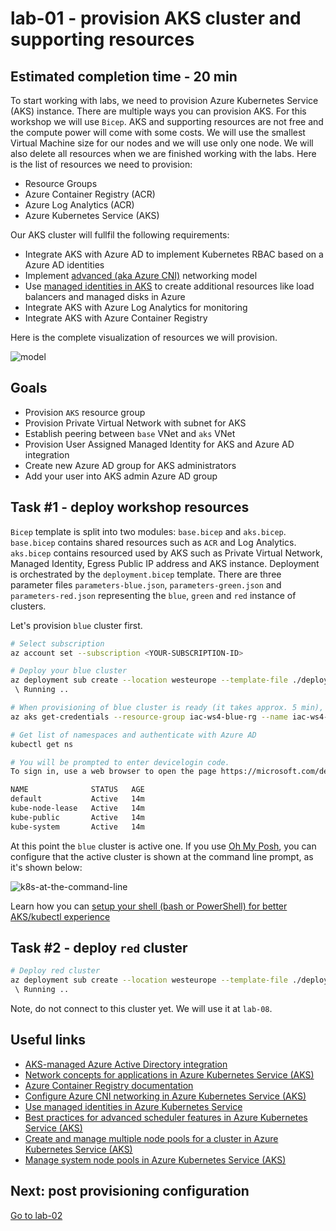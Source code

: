 # lab-01 - provision AKS cluster and supporting resources

## Estimated completion time - 20 min

To start working with labs, we need to provision Azure Kubernetes Service (AKS) instance. There are multiple ways you can provision AKS. For this workshop we will use `Bicep`. AKS and supporting resources are not free and the compute power will come with some costs. We will use the smallest Virtual Machine size for our nodes and we will use only one node. We will also delete all resources when we are finished working with the labs. Here is the list of resources we need to provision:

* Resource Groups
* Azure Container Registry (ACR)
* Azure Log Analytics (ACR)
* Azure Kubernetes Service (AKS)

Our AKS cluster will fullfil the following requirements:

* Integrate AKS with Azure AD to implement Kubernetes RBAC based on a Azure AD identities
* Implement [advanced (aka Azure CNI)](https://docs.microsoft.com/en-us/azure/aks/concepts-network?WT.mc_id=AZ-MVP-5003837#azure-cni-advanced-networking) networking model
* Use [managed identities in AKS](https://docs.microsoft.com/en-us/azure/aks/use-managed-identity?WT.mc_id=AZ-MVP-5003837) to create additional resources like load balancers and managed disks in Azure
* Integrate AKS with Azure Log Analytics for monitoring
* Integrate AKS with Azure Container Registry

Here is the complete visualization of resources we will provision.

![model](images/aks-resources.png)

## Goals

* Provision `AKS` resource group
* Provision Private Virtual Network with subnet for AKS
* Establish peering between `base` VNet and `aks` VNet
* Provision User Assigned Managed Identity for AKS and Azure AD integration 
* Create new Azure AD group for AKS administrators
* Add your user into AKS admin Azure AD group

## Task #1 - deploy workshop resources

`Bicep` template is split into two modules: `base.bicep` and `aks.bicep`. `base.bicep` contains shared resources such as `ACR` and Log Analytics. `aks.bicep` contains resourced used by AKS such as Private Virtual Network, Managed Identity, Egress Public IP address and AKS instance.
Deployment is orchestrated by the `deployment.bicep` template. There are three parameter files `parameters-blue.json`, `parameters-green.json` and `parameters-red.json` representing the `blue`, `green` and `red` instance of clusters. 

Let's provision `blue` cluster first.

```bash
# Select subscription
az account set --subscription <YOUR-SUBSCRIPTION-ID>

# Deploy your blue cluster
az deployment sub create --location westeurope --template-file ./deployment.bicep  --parameters './parameters-blue.json'
 \ Running ..

# When provisioning of blue cluster is ready (it takes approx. 5 min), connect to your blue cluster
az aks get-credentials --resource-group iac-ws4-blue-rg --name iac-ws4-blue-aks --overwrite-existing

# Get list of namespaces and authenticate with Azure AD
kubectl get ns

# You will be prompted to enter devicelogin code.
To sign in, use a web browser to open the page https://microsoft.com/devicelogin and enter the code <...> to authenticate.

NAME              STATUS   AGE
default           Active   14m
kube-node-lease   Active   14m
kube-public       Active   14m
kube-system       Active   14m
```

At this point the `blue` cluster is active one. If you use [Oh My Posh](https://ohmyposh.dev/docs/), you can configure that the active cluster is shown at the command line prompt, as it's shown below:

![k8s-at-the-command-line](./images/k8s-at-the-command-line.png)

Learn how you can [setup your shell (bash or PowerShell) for better AKS/kubectl experience](https://github.com/evgenyb/aks-workshops/tree/main/01-aks-and-k8s-101/labs/lab-02)

## Task #2 - deploy `red` cluster

```bash
# Deploy red cluster
az deployment sub create --location westeurope --template-file ./deployment.bicep  --parameters './parameters-red.json'
 \ Running ..
```

Note, do not connect to this cluster yet. We will use it at `lab-08`.

## Useful links

* [AKS-managed Azure Active Directory integration](https://docs.microsoft.com/en-us/azure/aks/managed-aad?WT.mc_id=AZ-MVP-5003837)
* [Network concepts for applications in Azure Kubernetes Service (AKS)](https://docs.microsoft.com/en-us/azure/aks/concepts-network?WT.mc_id=AZ-MVP-5003837)
* [Azure Container Registry documentation](https://docs.microsoft.com/en-us/azure/container-registry/?WT.mc_id=AZ-MVP-5003837)
* [Configure Azure CNI networking in Azure Kubernetes Service (AKS)](https://docs.microsoft.com/en-us/azure/aks/configure-azure-cni?WT.mc_id=AZ-MVP-5003837)
* [Use managed identities in Azure Kubernetes Service](https://docs.microsoft.com/en-us/azure/aks/use-managed-identity?WT.mc_id=AZ-MVP-5003837)
* [Best practices for advanced scheduler features in Azure Kubernetes Service (AKS)](https://docs.microsoft.com/en-us/azure/aks/operator-best-practices-advanced-scheduler?WT.mc_id=AZ-MVP-5003837)
* [Create and manage multiple node pools for a cluster in Azure Kubernetes Service (AKS)](https://docs.microsoft.com/en-us/azure/aks/use-multiple-node-pools?WT.mc_id=AZ-MVP-5003837)
* [Manage system node pools in Azure Kubernetes Service (AKS)](https://docs.microsoft.com/en-us/azure/aks/use-system-pools?WT.mc_id=AZ-MVP-5003837)

## Next: post provisioning configuration

[Go to lab-02](../lab-02/readme.md)
